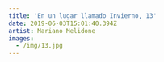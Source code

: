 ```yaml
---
title: 'En un lugar llamado Invierno, 13'
date: 2019-06-03T15:01:40.394Z
artist: Mariano Melidone
images:
  - /img/13.jpg
---
```


